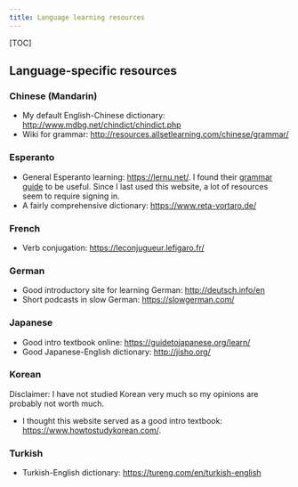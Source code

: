 ```yaml
---
title: Language learning resources
---
```


[TOC]

## Language-specific resources

### Chinese (Mandarin)

- My default English-Chinese dictionary: <http://www.mdbg.net/chindict/chindict.php>
- Wiki for grammar: <http://resources.allsetlearning.com/chinese/grammar/>

### Esperanto

- General Esperanto learning: <https://lernu.net/>.
  I found their [grammar guide](https://lernu.net/gramatiko) to be useful.
  Since I last used this website, a lot of resources seem to require signing in.
- A fairly comprehensive dictionary: <https://www.reta-vortaro.de/>

### French

- Verb conjugation: <https://leconjugueur.lefigaro.fr/>

### German

- Good introductory site for learning German: <http://deutsch.info/en>
- Short podcasts in slow German: <https://slowgerman.com/>

### Japanese

- Good intro textbook online: <https://guidetojapanese.org/learn/>
- Good Japanese-English dictionary: <http://jisho.org/>

### Korean

Disclaimer: I have not studied Korean very much so my opinions are probably not worth much.

- I thought this website served as a good intro textbook:
  <https://www.howtostudykorean.com/>.

### Turkish

- Turkish-English dictionary: <https://tureng.com/en/turkish-english>